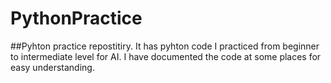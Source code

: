 # PythonPractice
##Pyhton practice repostitiry. It has pyhton code I practiced from beginner to intermediate level for AI.
I have documented the code at some places for easy understanding.
